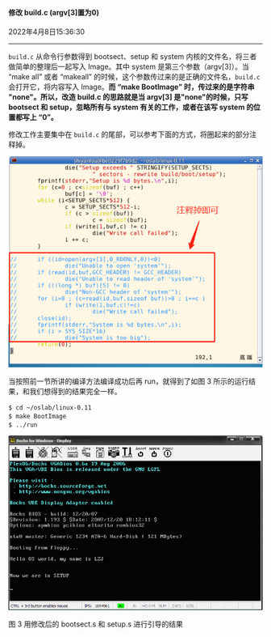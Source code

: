 #### 修改 build.c  (argv[3]置为0)

2022年4月8日15:36:30

---

`build.c` 从命令行参数得到 bootsect、setup 和 system 内核的文件名，将三者做简单的整理后一起写入 Image。其中 system 是第三个参数（argv[3]）。当 “make all” 或者 “makeall” 的时候，这个参数传过来的是正确的文件名，`build.c` 会打开它，将内容写入 Image。**而 “make BootImage” 时，传过来的是字符串 "none"。所以，改造 build.c 的思路就是当 argv[3] 是"none"的时候，只写 bootsect 和 setup，忽略所有与 system 有关的工作，或者在该写 system 的位置都写上 “0”。**

修改工作主要集中在 `build.c` 的尾部，可以参考下面的方式，将圈起来的部分注释掉。

![图片描述](2.5_修改build.c.assets/uid977658-20190620-1561019664446.png)

当按照前一节所讲的编译方法编译成功后再 run，就得到了如图 3 所示的运行结果，和我们想得到的结果完全一样。

```bash
$ cd ~/oslab/linux-0.11
$ make BootImage
$ ../run
```

![img](2.5_修改build.c.assets/userid13labid374time1421133630447.png)

图 3 用修改后的 bootsect.s 和 setup.s 进行引导的结果